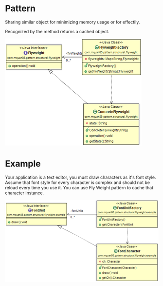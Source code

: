 # Pattern
Sharing similar object for minimizing memory usage or for effectily.

Recognized by the method returns a cached object.

![](../src/main/resources/com/mquan86/pattern/structural/flyweight/FlyweightDiagram.png)
# Example
Your application is a text editor, you must draw characters as it's font style. Assume that font style for every character is complex and should not be reload every time you use it. You can use Fly Weight pattern to cache that character instance. 

![](../src/main/resources/com/mquan86/pattern/structural/flyweight/example/FlyweightDiagram.png)